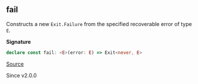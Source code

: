 ## fail

Constructs a new `Exit.Failure` from the specified recoverable error of type
`E`.

**Signature**

```ts
declare const fail: <E>(error: E) => Exit<never, E>
```

[Source](https://github.com/Effect-TS/effect/tree/main/packages/effect/src/Exit.ts#L183)

Since v2.0.0